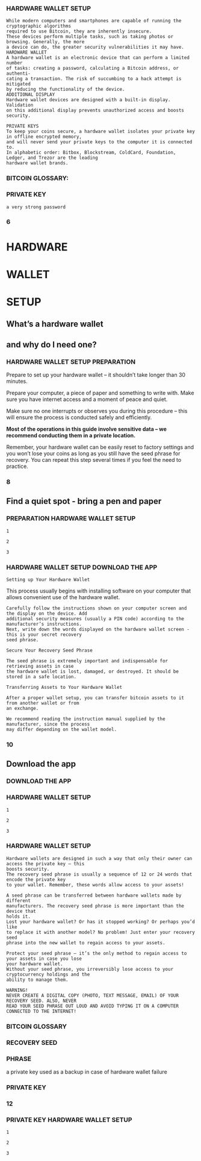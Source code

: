 ### HARDWARE WALLET SETUP

```
While modern computers and smartphones are capable of running the cryptographic algorithms
required to use Bitcoin, they are inherently insecure.
These devices perform multiple tasks, such as taking photos or browsing. Generally, the more
a device can do, the greater security vulnerabilities it may have.
HARDWARE WALLET
A hardware wallet is an electronic device that can perform a limited number
of tasks: creating a password, calculating a Bitcoin address, or authenti-
cating a transaction. The risk of succumbing to a hack attempt is mitigated
by reducing the functionality of the device.
ADDITIONAL DISPLAY
Hardware wallet devices are designed with a built-in display. Validation
on this additional display prevents unauthorized access and boosts security.
```
```
PRIVATE KEYS
To keep your coins secure, a hardware wallet isolates your private key in offline encrypted memory,
and will never send your private keys to the computer it is connected to.
In alphabetic order: Bitbox, Blockstream, ColdCard, Foundation, Ledger, and Trezor are the leading
hardware wallet brands.
```
### BITCOIN GLOSSARY:

### PRIVATE KEY

```
a very strong password
```
### 6


# HARDWARE

# WALLET

# SETUP

## What’s a hardware wallet

## and why do I need one?


### HARDWARE WALLET SETUP PREPARATION

Prepare to set up your hardware wallet – it shouldn’t take longer than 30 minutes.

Prepare your computer, a piece of paper and something to write with. Make sure you have internet
access and a moment of peace and quiet.

Make sure no one interrupts or observes you during this procedure – this will ensure the process
is conducted safely and efficiently.

**Most of the operations in this guide involve sensitive data – we recommend conducting them
in a private location.**

Remember, your hardware wallet can be easily reset to factory settings and you won’t lose your
coins as long as you still have the seed phrase for recovery. You can repeat this step several times
if you feel the need to practice.

### 8


## Find a quiet spot - bring a pen and paper

### PREPARATION HARDWARE WALLET SETUP

```
1
```
```
2
```
```
3
```

### HARDWARE WALLET SETUP DOWNLOAD THE APP

```
Setting up Your Hardware Wallet
```
This process usually begins with installing software on your computer that allows convenient use
of the hardware wallet.

```
Carefully follow the instructions shown on your computer screen and the display on the device. Add
additional security measures (usually a PIN code) according to the manufacturer’s instructions.
Next, write down the words displayed on the hardware wallet screen - this is your secret recovery
seed phrase.
```
```
Secure Your Recovery Seed Phrase
```
```
The seed phrase is extremely important and indispensable for retrieving assets in case
the hardware wallet is lost, damaged, or destroyed. It should be stored in a safe location.
```
```
Transferring Assets to Your Hardware Wallet
```
```
After a proper wallet setup, you can transfer bitcoin assets to it from another wallet or from
an exchange.
```
```
We recommend reading the instruction manual supplied by the manufacturer, since the process
may differ depending on the wallet model.
```
### 10


## Download the app

### DOWNLOAD THE APP

### HARDWARE WALLET SETUP

```
1
```
```
2
```
```
3
```

### HARDWARE WALLET SETUP

```
Hardware wallets are designed in such a way that only their owner can access the private key – this
boosts security.
The recovery seed phrase is usually a sequence of 12 or 24 words that encode the private key
to your wallet. Remember, these words allow access to your assets!
```
```
A seed phrase can be transferred between hardware wallets made by different
manufacturers. The recovery seed phrase is more important than the device that
holds it.
Lost your hardware wallet? Or has it stopped working? Or perhaps you’d like
to replace it with another model? No problem! Just enter your recovery seed
phrase into the new wallet to regain access to your assets.
```
```
Protect your seed phrase – it’s the only method to regain access to your assets in case you lose
your hardware wallet.
Without your seed phrase, you irreversibly lose access to your cryptocurrency holdings and the
ability to manage them.
```
```
WARNING!
NEVER CREATE A DIGITAL COPY (PHOTO, TEXT MESSAGE, EMAIL) OF YOUR RECOVERY SEED. ALSO, NEVER
READ YOUR SEED PHRASE OUT LOUD AND AVOID TYPING IT ON A COMPUTER CONNECTED TO THE INTERNET!
```
### BITCOIN GLOSSARY

### RECOVERY SEED

### PHRASE

a private key used
as a backup in case of
hardware wallet failure

### PRIVATE KEY

### 12


### PRIVATE KEY HARDWARE WALLET SETUP

```
1
```
```
2
```
```
3
```
